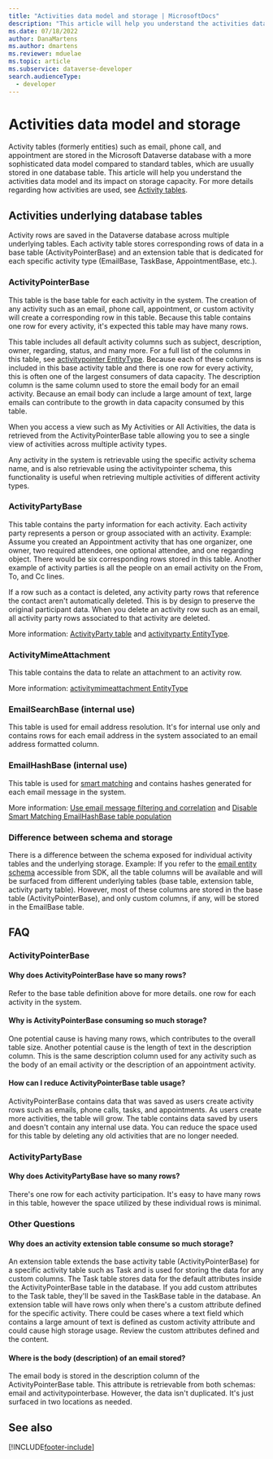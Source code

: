 ```yaml
---
title: "Activities data model and storage | MicrosoftDocs"
description: "This article will help you understand the activities data model and its impact on storage capacity."
ms.date: 07/18/2022
author: DanaMartens
ms.author: dmartens
ms.reviewer: mduelae
ms.topic: article
ms.subservice: dataverse-developer
search.audienceType: 
  - developer
---
```


# Activities data model and storage

Activity tables (formerly entities) such as email, phone call, and appointment are stored in the Microsoft Dataverse database with a more sophisticated data model compared to standard tables, which are usually stored in one database table. This article will help you understand the activities data model and its impact on storage capacity. For more details regarding how activities are used, see [Activity tables](activity-entities.md).

## Activities underlying database tables

Activity rows are saved in the Dataverse database across multiple underlying tables. Each activity table stores corresponding rows of data in a base table (ActivityPointerBase) and an extension table that is dedicated for each specific activity type (EmailBase, TaskBase, AppointmentBase, etc.).

### ActivityPointerBase

This table is the base table for each activity in the system. The creation of any activity such as an email, phone call, appointment, or custom activity will create a corresponding row in this table. Because this table contains one row for every activity, it's expected this table may have many rows. 

This table includes all default activity columns such as subject, description, owner, regarding, status, and many more. For a full list of the columns in this table, see [activitypointer EntityType](reference/entities/activitypointer.md). Because each of these columns is included in this base activity table and there is one row for every activity, this is often one of the largest consumers of data capacity. The description column is the same column used to store the email body for an email activity. Because an email body can include a large amount of text, large emails can contribute to the growth in data capacity consumed by this table.

When you access a view such as My Activities or All Activities, the data is retrieved from the ActivityPointerBase table allowing you to see a single view of activities across multiple activity types. 

Any activity in the system is retrievable using the specific activity schema name, and is also retrievable using the activitypointer schema, this functionality is useful when retrieving multiple activities of different activity types.

### ActivityPartyBase

This table contains the party information for each activity. Each activity party represents a person or group associated with an activity. Example: Assume you created an Appointment activity that has one organizer, one owner, two required attendees, one optional attendee, and one regarding object. There would be six corresponding rows stored in this table. Another example of activity parties is all the people on an email activity on the From, To, and Cc lines.

If a row such as a contact is deleted, any activity party rows that reference the contact aren't automatically deleted. This is by design to preserve the original participant data. When you delete an activity row such as an email, all activity party rows associated to that activity are deleted.

More information: [ActivityParty table](activityparty-entity.md) and [activityparty EntityType](reference/entities/activityparty.md).

### ActivityMimeAttachment

This table contains the data to relate an attachment to an activity row.

More information: [activitymimeattachment EntityType ](reference/entities/activitymimeattachment.md)

### EmailSearchBase (internal use)

This table is used for email address resolution. It's for internal use only and contains rows for each email address in the system associated to an email address formatted column.

### EmailHashBase (internal use) 

This table is used for [smart matching](/power-platform/admin/email-message-filtering-correlation) and contains hashes generated for each email message in the system. 

More information: [Use email message filtering and correlation](/power-platform/admin/email-message-filtering-correlation) and [Disable Smart Matching EmailHashBase table population](https://community.dynamics.com/crm/b/crminthefield/posts/disable-smart-matching-emailhashbase-table-population-for-dataverse-environments)

### Difference between schema and storage

There is a difference between the schema exposed for individual activity tables and the underlying storage. Example: If you refer to the [email entity schema](reference/entities/email.md) accessible from SDK, all the table columns will be available and will be surfaced from different underlying tables (base table, extension table, activity party table). However, most of these columns are stored in the base table (ActivityPointerBase), and only custom columns, if any, will be stored in the EmailBase table.

## FAQ

### ActivityPointerBase 

#### Why does ActivityPointerBase have so many rows?

Refer to the base table definition above for more details. 
one row for each activity in the system.

#### Why is ActivityPointerBase consuming so much storage?

One potential cause is having many rows, which contributes to the overall table size. Another potential cause is the length of text in the description column. This is the same description column used for any activity such as the body of an email activity or the description of an appointment activity. 

#### How can I reduce ActivityPointerBase table usage?

ActivityPointerBase contains data that was saved as users create activity rows such as emails, phone calls, tasks, and appointments. As users create more activities, the table will grow. The table contains data saved by users and doesn't contain any internal use data. You can reduce the space used for this table by deleting any old activities that are no longer needed.

### ActivityPartyBase

#### Why does ActivityPartyBase have so many rows?

There's one row for each activity participation. It's easy to have many rows in this table, however the space utilized by these individual rows is minimal.

### Other Questions 

#### Why does an activity extension table consume so much storage?

An extension table extends the base activity table (ActivityPointerBase) for a specific activity table such as Task and is used for storing the data for any custom columns. The Task table stores data for the default attributes inside the ActivityPointerBase table in the database. If you add custom attributes to the Task table, they'll be saved in the TaskBase table in the database. An extension table will have rows only when there's a custom attribute defined for the specific activity. There could be cases where a text field which contains a large amount of text is defined as custom activity attribute and could cause high storage usage. Review the custom attributes defined and the content.

#### Where is the body (description) of an email stored?

The email body is stored in the description column of the ActivityPointerBase table. This attribute is retrievable from both schemas: email and activitypointerbase. However, the data isn't duplicated. It's just surfaced in two locations as needed.

## See also




[!INCLUDE[footer-include](../../includes/footer-banner.md)]













